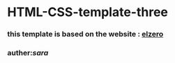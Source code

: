 # HTML-CSS-template-three

### this template is based on the website : [elzero](https://elzerowebschool.github.io/HTML_And_CSS_Template_Three/#discount)

### auther:**_sara_**
